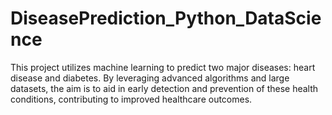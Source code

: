 # DiseasePrediction_Python_DataScience
This project utilizes machine learning to predict two major diseases: heart disease and diabetes. By leveraging advanced algorithms and large datasets, the aim is to aid in early detection and prevention of these health conditions, contributing to improved healthcare outcomes.
